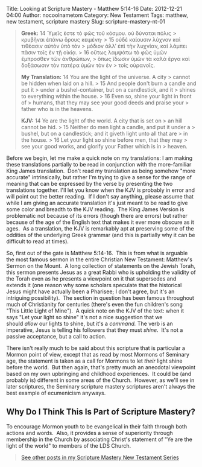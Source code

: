Title: Looking at Scripture Mastery - Matthew 5:14-16
Date: 2012-12-21 04:00
Author: nocoolnametom
Category: New Testament
Tags: matthew, new testament, scripture mastery
Slug: scripture-mastery-nt-01

> **Greek:** <span>14</span> Ὑμεῖς ἐστε τὸ φῶς τοῦ κόσμου. οὐ δύναται
> πόλις >  κρυβῆναι ἐπάνω ὄρους κειμένη· >  <span>15</span> οὐδὲ καίουσιν λύχνον καὶ τιθέασιν αὐτὸν ὑπὸ τὸν >  μόδιον ἀλλ’ ἐπὶ τὴν λυχνίαν, καὶ λάμπει πᾶσιν τοῖς ἐν τῇ οἰκίᾳ. >  <span>16</span> οὕτως λαμψάτω τὸ φῶς ὑμῶν ἔμπροσθεν τῶν ἀνθρώπων, >  ὅπως ἴδωσιν ὑμῶν τὰ καλὰ ἔργα καὶ δοξάσωσιν τὸν πατέρα ὑμῶν τὸν ἐν >  τοῖς οὐρανοῖς.
>
> **My Translation:** <span>14</span> You are the light of the universe.
> A city >  cannot be hidden when laid on a hill. >  <span>15</span> And people don't burn a candle and put it >  under a bushel-container, but on a candlestick, and it >  shines to everything within the house. >  <span>16</span> Even so, shine your light in front of >  humans, that they may see your good deeds and praise your >  father who is in the heavens.
>
> **KJV:** <span>14</span> Ye are the light of the world. A city that is
> set on >  an hill cannot be hid. >  <span>15</span> Neither do men light a candle, and put it under a >  bushel, but on a candlestick; and it giveth light unto all that are >  in the house. >  <span>16</span> Let your light so shine before men, that they may >  see your good works, and glorify your Father which is in >  heaven.

Before we begin, let me make a quick note on my translations: I am
making these translations partially to be read in conjunction with the more-familiar
King James translation.  Don't read my translation as being somehow "more
accurate" intrinsically, but rather I'm trying to give a sense for the range of
meaning that can be expressed by the verse by presenting the two translations
together. I'll let you know when the KJV is probably in error and will point out
the better reading.  If I don't say anything, please assume that while I am
giving an accurate translation it's just meant to be read to give some color
and breadth to the KJV reading.  The King James Version is problematic not
because of its errors (though there are errors) but rather because of the age
of the English text that makes it ever more obscure as it ages.  As a
translation, the KJV is remarkably apt at preserving some of the oddities of the
underlying Greek grammar (and this is partially why it can be difficult to read at
times).

So, first out of the gate is Matthew 5:14-16.  This is from what is
arguable the most famous sermon in the entire Christian New Testament: Matthew's
Sermon on the Mount.  A long collection of statements on the Jewish Torah, this
sermon presents Jesus as a great Rabbi who is upholding the validity of the
Torah even as he presents a viewpoint on it that supersedes and extends it (one
reason why some scholars speculate that the historical Jesus might have actually
been a Pharisee; I don't agree, but it's an intriguing possibility).  The
section in question has been famous throughout much of Christianity for centuries
(there's even the fun children's song "This Little Light of Mine").  A quick
note on the KJV of the text: when it says "Let your light so shine" it's not a
nice suggestion that we should *allow* our lights to shine, but it's
a *command.* The verb is an imperative, Jesus is telling his followers that they
must *shine*.  It's not a passive acceptance, but a call to action.

There isn't really much to be said about this scripture that is
particular a Mormon point of view, except that as read by most Mormons of Seminary
age, the statement is taken as a call for Mormons to let *their* light shine
before the world.  But then again, that's pretty much an anecdotal viewpoint based
on my own upbringing and childhood experiences.  It could be (and probably
is) different in some areas of the Church.  However, as we'll see in later scriptures, the Seminary scripture mastery scriptures aren't always the
best example of ecumenicism anyways.

Why Do I Think This Is Part of Scripture Mastery?
-------------------------------------------------

To encourage Mormon youth to be evangelical in their faith through both
actions and words.  Also, it provides a sense of superiority through membership
in the Church by associating Christ's statement of "Ye are the light of the
world" to members of the LDS Church.

> [See other posts in my Scripture Mastery New Testament Series][]

  [See other posts in my Scripture Mastery New Testament Series]: |filename|scripture-mastery-new-testament.md "Scripture Mastery: New Testament"
